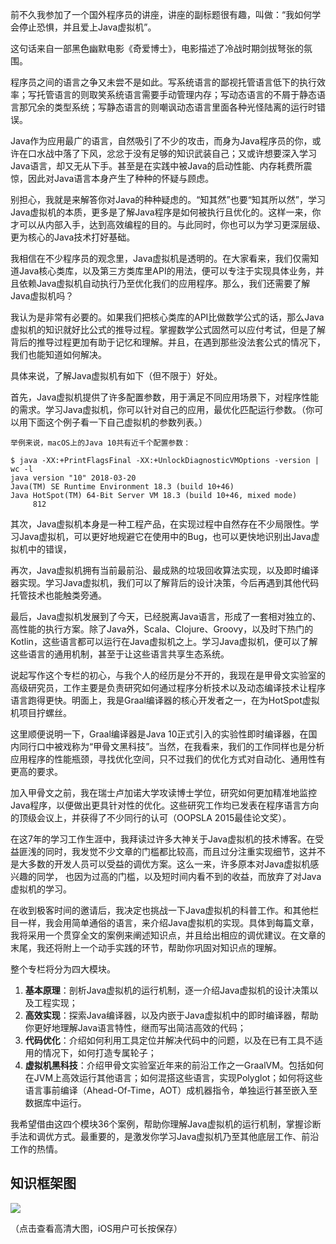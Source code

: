 前不久我参加了一个国外程序员的讲座，讲座的副标题很有趣，叫做：“我如何学会停止恐惧，并且爱上Java虚拟机”。

这句话来自一部黑色幽默电影《奇爱博士》，电影描述了冷战时期剑拔弩张的氛围。

程序员之间的语言之争又未尝不是如此。写系统语言的鄙视托管语言低下的执行效率；写托管语言的则取笑系统语言需要手动管理内存；写动态语言的不屑于静态语言那冗余的类型系统；写静态语言的则嘲讽动态语言里面各种光怪陆离的运行时错误。

Java作为应用最广的语言，自然吸引了不少的攻击，而身为Java程序员的你，或许在口水战中落了下风，忿忿于没有足够的知识武装自己；又或许想要深入学习Java语言，却又无从下手。甚至是在实践中被Java的启动性能、内存耗费所震惊，因此对Java语言本身产生了种种的怀疑与顾虑。

别担心，我就是来解答你对Java的种种疑虑的。“知其然”也要“知其所以然”，学习Java虚拟机的本质，更多是了解Java程序是如何被执行且优化的。这样一来，你才可以从内部入手，达到高效编程的目的。与此同时，你也可以为学习更深层级、更为核心的Java技术打好基础。

我相信在不少程序员的观念里，Java虚拟机是透明的。在大家看来，我们仅需知道Java核心类库，以及第三方类库里API的用法，便可以专注于实现具体业务，并且依赖Java虚拟机自动执行乃至优化我们的应用程序。那么，我们还需要了解Java虚拟机吗？

我认为是非常有必要的。如果我们把核心类库的API比做数学公式的话，那么Java虚拟机的知识就好比公式的推导过程。掌握数学公式固然可以应付考试，但是了解背后的推导过程更加有助于记忆和理解。并且，在遇到那些没法套公式的情况下，我们也能知道如何解决。

具体来说，了解Java虚拟机有如下（但不限于）好处。

首先，Java虚拟机提供了许多配置参数，用于满足不同应用场景下，对程序性能的需求。学习Java虚拟机，你可以针对自己的应用，最优化匹配运行参数。（你可以用下面这个例子看一下自己虚拟机的参数列表。）

    举例来说，macOS上的Java 10共有近千个配置参数：
    
    $ java -XX:+PrintFlagsFinal -XX:+UnlockDiagnosticVMOptions -version | wc -l
    java version "10" 2018-03-20
    Java(TM) SE Runtime Environment 18.3 (build 10+46)
    Java HotSpot(TM) 64-Bit Server VM 18.3 (build 10+46, mixed mode)
         812
    

其次，Java虚拟机本身是一种工程产品，在实现过程中自然存在不少局限性。学习Java虚拟机，可以更好地规避它在使用中的Bug，也可以更快地识别出Java虚拟机中的错误，

再次，Java虚拟机拥有当前最前沿、最成熟的垃圾回收算法实现，以及即时编译器实现。学习Java虚拟机，我们可以了解背后的设计决策，今后再遇到其他代码托管技术也能触类旁通。

最后，Java虚拟机发展到了今天，已经脱离Java语言，形成了一套相对独立的、高性能的执行方案。除了Java外，Scala、Clojure、Groovy，以及时下热门的Kotlin，这些语言都可以运行在Java虚拟机之上。学习Java虚拟机，便可以了解这些语言的通用机制，甚至于让这些语言共享生态系统。

说起写作这个专栏的初心，与我个人的经历是分不开的，我现在是甲骨文实验室的高级研究员，工作主要是负责研究如何通过程序分析技术以及动态编译技术让程序语言跑得更快。明面上，我是Graal编译器的核心开发者之一，在为HotSpot虚拟机项目拧螺丝。

这里顺便说明一下，Graal编译器是Java 10正式引入的实验性即时编译器，在国内同行口中被戏称为“甲骨文黑科技”。当然，在我看来，我们的工作同样也是分析应用程序的性能瓶颈，寻找优化空间，只不过我们的优化方式对自动化、通用性有更高的要求。

加入甲骨文之前，我在瑞士卢加诺大学攻读博士学位，研究如何更加精准地监控Java程序，以便做出更具针对性的优化。这些研究工作均已发表在程序语言方向的顶级会议上，并获得了不少同行的认可（OOPSLA 2015最佳论文奖）。

在这7年的学习工作生涯中，我拜读过许多大神关于Java虚拟机的技术博客。在受益匪浅的同时，我发觉不少文章的门槛都比较高，而且过分注重实现细节，这并不是大多数的开发人员可以受益的调优方案。这么一来，许多原本对Java虚拟机感兴趣的同学， 也因为过高的门槛，以及短时间内看不到的收益，而放弃了对Java虚拟机的学习。

在收到极客时间的邀请后，我决定也挑战一下Java虚拟机的科普工作。和其他栏目一样，我会用简单通俗的语言，来介绍Java虚拟机的实现。具体到每篇文章，我将采用一个贯穿全文的案例来阐述知识点，并且给出相应的调优建议。在文章的末尾，我还将附上一个动手实践的环节，帮助你巩固对知识点的理解。

整个专栏将分为四大模块。

1.  **基本原理**：剖析Java虚拟机的运行机制，逐一介绍Java虚拟机的设计决策以及工程实现；
2.  **高效实现**：探索Java编译器，以及内嵌于Java虚拟机中的即时编译器，帮助你更好地理解Java语言特性，继而写出简洁高效的代码；
3.  **代码优化**：介绍如何利用工具定位并解决代码中的问题，以及在已有工具不适用的情况下，如何打造专属轮子；
4.  **虚拟机黑科技**：介绍甲骨文实验室近年来的前沿工作之一GraalVM。包括如何在JVM上高效运行其他语言；如何混搭这些语言，实现Polyglot；如何将这些语言事前编译（Ahead-Of-Time，AOT）成机器指令，单独运行甚至嵌入至数据库中运行。

我希望借由这四个模块36个案例，帮助你理解Java虚拟机的运行机制，掌握诊断手法和调优方式。最重要的，是激发你学习Java虚拟机乃至其他底层工作、前沿工作的热情。

知识框架图
-----

![](https://static001.geekbang.org/resource/image/41/77/414248014bf825dd610c3095eed75377.jpg)

（点击查看高清大图，iOS用户可长按保存）